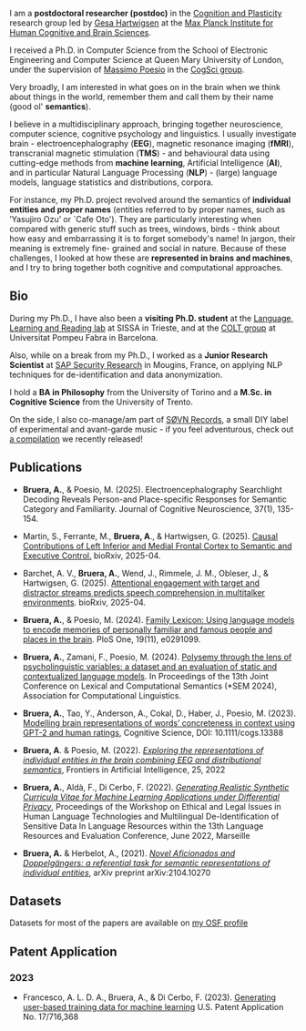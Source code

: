 I am a **postdoctoral researcher (postdoc)** in the [Cognition and Plasticity](./https://www.cbs.mpg.de/independent-research-groups/cognition-and-plasticity) research group led by [Gesa Hartwigsen](https://scholar.google.nl/citations?user=5YaFMKwAAAAJ&hl=de) at the [Max Planck Institute for Human Cognitive and Brain Sciences](https://www.cbs.mpg.de/en).

I received a Ph.D. in Computer Science from the School of Electronic Engineering and Computer Science at Queen Mary University of London, under the supervision of [Massimo Poesio](./https://scholar.google.com/citations?user=89aa1X0AAAAJ&hl=it&oi=ao) in the [CogSci group](./http://cogsci.eecs.qmul.ac.uk). 

Very broadly, I am interested in what goes on in the brain when we think about things in the world, remember them and call them by their name (good ol' **semantics**). 

I believe in a multidisciplinary approach, bringing together neuroscience, computer science, cognitive psychology and linguistics. I usually investigate brain - electroencephalography (**EEG**), magnetic resonance imaging (**fMRI**), transcranial magnetic stimulation (**TMS**) - and behavioural data using cutting-edge methods from **machine learning**, Artificial Intelligence (**AI**), and in particular Natural Language Processing (**NLP**) - (large) language models, language statistics and distributions, corpora.

For instance, my Ph.D. project revolved around the semantics of **individual entities and proper names** (entities referred to by proper names, such as ’Yasujiro Ozu’ or `Cafe Oto'). They are particularly interesting when compared with generic stuff such as trees, windows, birds - think about how easy and embarrassing it is to forget somebody's name! In jargon, their meaning is extremely fine- grained and social in nature. Because of these challenges, I looked at how these are **represented in brains and machines**, and I try to bring together both cognitive and computational approaches.

## Bio

During my Ph.D., I have also been a **visiting Ph.D. student** at the [Language, Learning and Reading lab](./https://lrlac.sissa.it) at SISSA in Trieste, and at the [COLT group](./https://www.upf.edu/web/colt) at Universitat Pompeu Fabra in Barcelona. 

Also, while on a break from my Ph.D., I worked as a **Junior Research Scientist** at [SAP Security Research](./https://blogs.sap.com/2020/10/09/why-are-we-doing-security-research-at-sap/) in Mougins, France, on applying NLP techniques for de-identification and data anonymization. 

I hold a **BA in Philosophy** from the University of Torino and a **M.Sc. in Cognitive Science** from the University of Trento.

On the side, I also co-manage/am part of [SØVN Records](./https://sovnrecords.bandcamp.com), a small DIY label of experimental and avant-garde music - if you feel adventurous, check out [a compilation](./https://sovnrecords.bandcamp.com/album/music-for-queuing-at-the-supermarket)  we recently released!

## Publications

- **Bruera, A.**, & Poesio, M. (2025). Electroencephalography Searchlight Decoding Reveals Person-and Place-specific Responses for Semantic Category and Familiarity. Journal of Cognitive Neuroscience, 37(1), 135-154.

- Martin, S., Ferrante, M., **Bruera, A**., & Hartwigsen, G. (2025). [Causal Contributions of Left Inferior and Medial Frontal Cortex to Semantic and Executive Control.](https://www.biorxiv.org/content/10.1101/2025.04.16.649200.full.pdf) bioRxiv, 2025-04.

- Barchet, A. V., **Bruera, A.**, Wend, J., Rimmele, J. M., Obleser, J., & Hartwigsen, G. (2025). [Attentional engagement with target and distractor streams predicts speech comprehension in multitalker environments](https://www.biorxiv.org/content/biorxiv/early/2025/04/04/2025.04.04.647157.full.pdf). bioRxiv, 2025-04.

- **Bruera, A.**, & Poesio, M. (2024). [Family Lexicon: Using language models to encode memories of personally familiar and famous people and places in the brain](https://journals.plos.org/plosone/article?id=10.1371/journal.pone.0291099). PloS One, 19(11), e0291099.

- **Bruera, A.**, Zamani, F., Poesio, M. (2024). [Polysemy through the lens of psycholinguistic variables: a dataset and an evaluation of static and contextualized language models](https://aclanthology.org/2024.starsem-1.3/). In Proceedings of the 13th Joint Conference on Lexical and Computational Semantics (*SEM 2024), Association for Computational Linguistics.

- **Bruera, A.**, Tao, Y., Anderson, A., Cokal, D., Haber, J., Poesio, M. (2023). [Modelling brain representations of words’ concreteness in context using GPT-2 and human ratings](https://onlinelibrary.wiley.com/doi/10.1111/cogs.13388), Cognitive Science, DOI: 10.1111/cogs.13388

- **Bruera, A**. & Poesio, M. (2022). [_Exploring the representations of individual entities in the brain combining EEG and distributional semantics_](./https://www.frontiersin.org/articles/10.3389/frai.2022.796793/full), Frontiers in Artificial Intelligence, 25, 2022

- **Bruera, A.**, Aldà, F., Di Cerbo, F. (2022). [_Generating Realistic Synthetic Curricula Vitae for Machine Learning Applications under Differential Privacy_](./http://www.lrec-conf.org/proceedings/lrec2022/workshops/LEGAL/pdf/2022.legal-1.11.pdf), Proceedings of the Workshop on Ethical and Legal Issues in Human Language Technologies and Multilingual De-Identification of Sensitive Data In Language Resources within the 13th Language Resources and Evaluation Conference, June 2022, Marseille

- **Bruera, A.** & Herbelot, A., (2021). [_Novel Aficionados and Doppelgängers: a referential task for semantic representations of individual entities_](./https://arxiv.org/abs/2104.10270), arXiv preprint arXiv:2104.10270

## Datasets

Datasets for most of the papers are available on [my OSF profile](https://osf.io/q27xc/)
 
## Patent Application

### 2023

- Francesco, A. L. D. A., Bruera, A., & Di Cerbo, F. (2023). [Generating user-based training data for machine learning](https://patents.google.com/patent/US20230325776A1/en) U.S. Patent Application No. 17/716,368
